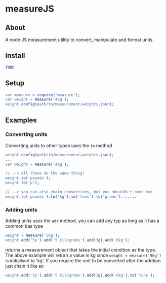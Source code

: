 measureJS
=========

## About
A node JS measurement utility to convert, manipulate and format units.

## Install
```erlang
TODO
```

## Setup
```erlang
var measure = require('measure');
var weight = measure('4kg');
weight.config(path/to/measurement/weights.json);
```
## Examples

### Converting units

Converting units to other types uses the `to` method

```erlang
weight.config(path/to/measurement/weights.json);
...
var weight = measure('4kg');

// --> all these do the same thing!
weight.to('pounds');
weight.to('p');

// --> you can also chain convertions, but you shouldn't need too
weight.to('pounds').to('kg').to('tons').to('grams').......
```

### Adding units

Adding units uses the `add` method, you can add any typ as long as it has a common bas type

```erLang
weight = measure('5kg');
weight.add('5p').add('5 kilograms').add(3g).add('6kg');
```

returns a measurement object that takes the initial condition as the type. The above example will return a value in kg since `weight = measure('5kg')` is initialised to 'kg'. If you require the unit to be converted after the addtion just chain it like so

```erLang
weight.add('5p').add('5 kilograms').add(3g).add('6kg').to('tons');
```

